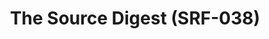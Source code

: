 ---
ee_id: '4378'
site: '1'
type: '2'
long_id: 2016-061 The Source Digest (SRF-038)
url: 2016-061-the-source-digest-srf-038
year: '2016'
medium: Paperback
commission:
add_credit:
dims:
pitch:
ps:
live_url:
related:
title: The Source Digest (SRF-038)
youtube:
imgs: |-
  source-digest-2016-061-full-database-1.jpg
  source-digest-2016-061-full-database-2.jpg
  source-digest-2016-061-full-database-3.jpg
  source-digest-2016-061-full-database-4.jpg
  source-digest-2016-061-full-database-5.jpg
  source-digest-2016-061-full-database-6.jpg
subheading:
year2: '2016'
download: the-source-digest-2016-061-digital-master-ih.pdf
add_credits:
related_code:
! '':
layout: things-i-made
---